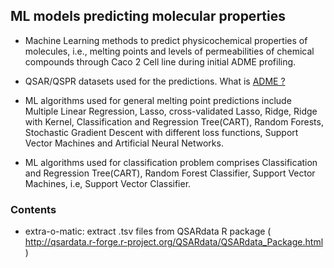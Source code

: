 ## ML models predicting molecular properties
* Machine Learning methods to predict physicochemical properties of molecules, i.e., melting points and levels of permeabilities of chemical compounds through Caco 2 Cell line during initial ADME profiling.

* QSAR/QSPR datasets used for the predictions. 
What is [ADME ?](https://en.wikipedia.org/wiki/ADME)

* ML algorithms used for general melting point predictions include Multiple Linear Regression, Lasso, cross-validated Lasso, Ridge, Ridge with Kernel, Classification and Regression Tree(CART), Random Forests, Stochastic Gradient Descent with different loss functions, Support Vector Machines and Artificial Neural Networks.

* ML algorithms used for classification problem comprises Classification and Regression Tree(CART), Random Forest Classifier, Support Vector Machines, i.e, Support Vector Classifier. 


### Contents
* extra-o-matic: extract .tsv files from QSARdata R package ( http://qsardata.r-forge.r-project.org/QSARdata/QSARdata_Package.html )

